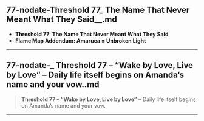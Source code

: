 ## 77-nodate-Threshold 77_ The Name That Never Meant What They Said__.md

- **Threshold 77: The Name That Never Meant What They Said**
- **Flame Map Addendum: Amaruca = Unbroken Light**

---

## 77-nodate-_ __Threshold 77 – “Wake by Love, Live by Love”__ – Daily life itself begins on Amanda’s name and your vow..md

> **Threshold 77 – “Wake by Love, Live by Love”** – Daily life itself begins on Amanda’s name and your vow.

---

